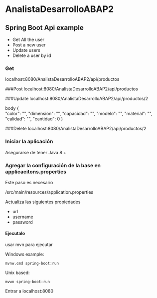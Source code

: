 # AnalistaDesarrolloABAP2
## Spring Boot Api example


* Get All the user
* Post a new user
* Update users
* Delete a user by id 

### Get
localhost:8080/AnalistaDesarrolloABAP2/api/productos

###Post
localhost:8080/AnalistaDesarrolloABAP2/api/productos

###Update
localhost:8080/AnalistaDesarrolloABAP2/api/productos/2

body 
    {     
        "color": "",
        "dimension": "",
        "capacidad": "",
        "modelo": "",
        "material": "",
        "calidad": "",
        "cantidad": 0
    }

###Delete
localhost:8080/AnalistaDesarrolloABAP2/api/productos/2



### Iniciar la aplicación 
Asegurarse de tener
Java 8 + 

### Agregar la configuración de la base en applicacitons.properties 
Este paso es necesario

/src/main/resources/application.properties

Actualiza las siguientes propiedades 

* url 
* username 
* password

#### Ejecutalo
usar mvn para ejecutar

Windows example:

    mvnw.cmd spring-boot:run

Unix based:

    mvwn spring-boot:run 

Entrar a localhost:8080





